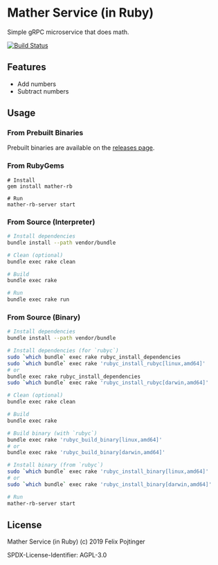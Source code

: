 # Mather Service (in Ruby)

Simple gRPC microservice that does math.

[![Build Status](https://travis-ci.com/pojntfx/mather-rb.svg?branch=master)](https://travis-ci.com/pojntfx/mather-rb)

## Features

- Add numbers
- Subtract numbers

## Usage

### From Prebuilt Binaries

Prebuilt binaries are available on the [releases page](https://github.com/pojntfx/mather-rb/releases/latest).

### From RubyGems

```
# Install
gem install mather-rb

# Run
mather-rb-server start
```

### From Source (Interpreter)

```bash
# Install dependencies
bundle install --path vendor/bundle

# Clean (optional)
bundle exec rake clean

# Build
bundle exec rake

# Run
bundle exec rake run
```

### From Source (Binary)

```bash
# Install dependencies
bundle install --path vendor/bundle

# Install dependencies (for `rubyc`)
sudo `which bundle` exec rake rubyc_install_dependencies
sudo `which bundle` exec rake 'rubyc_install_rubyc[linux,amd64]'
# or
bundle exec rake rubyc_install_dependencies
sudo `which bundle` exec rake 'rubyc_install_rubyc[darwin,amd64]'

# Clean (optional)
bundle exec rake clean

# Build
bundle exec rake

# Build binary (with `rubyc`)
bundle exec rake 'rubyc_build_binary[linux,amd64]'
# or
bundle exec rake 'rubyc_build_binary[darwin,amd64]'

# Install binary (from `rubyc`)
sudo `which bundle` exec rake 'rubyc_install_binary[linux,amd64]'
# or
sudo `which bundle` exec rake 'rubyc_install_binary[darwin,amd64]'

# Run
mather-rb-server start
```

## License

Mather Service (in Ruby) (c) 2019 Felix Pojtinger

SPDX-License-Identifier: AGPL-3.0
